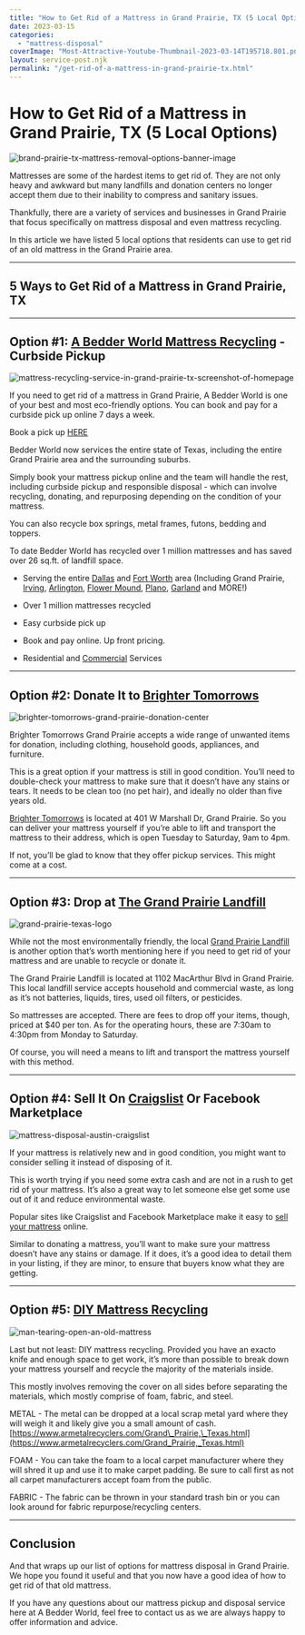 ```yaml
---
title: "How to Get Rid of a Mattress in Grand Prairie, TX (5 Local Options)"
date: 2023-03-15
categories: 
  - "mattress-disposal"
coverImage: "Most-Attractive-Youtube-Thumbnail-2023-03-14T195718.801.png"
layout: service-post.njk
permalink: "/get-rid-of-a-mattress-in-grand-prairie-tx.html"
---
```


# How to Get Rid of a Mattress in Grand Prairie, TX (5 Local Options)

![brand-prairie-tx-mattress-removal-options-banner-image](/filtered-images/Most-Attractive-Youtube-Thumbnail-2023-03-14T195718.801-1024x576.png)

Mattresses are some of the hardest items to get rid of. They are not only heavy and awkward but many landfills and donation centers no longer accept them due to their inability to compress and sanitary issues.

Thankfully, there are a variety of services and businesses in Grand Prairie that focus specifically on mattress disposal and even mattress recycling.

In this article we have listed 5 local options that residents can use to get rid of an old mattress in the Grand Prairie area.

* * *

## 5 Ways to Get Rid of a Mattress in Grand Prairie, TX

* * *

## Option #1: [A Bedder World Mattress Recycling](https://www.abedderworld.com/Grand-Prairie-TX) - Curbside Pickup

![mattress-recycling-service-in-grand-prairie-tx-screenshot-of-homepage](/filtered-images/Screen-Shot-2023-03-14-at-7.59.30-PM-1024x591.png)

If you need to get rid of a mattress in Grand Prairie, A Bedder World is one of your best and most eco-friendly options. You can book and pay for a curbside pick up online 7 days a week.

Book a pick up [HERE](https://www.abedderworld.com/Grand-Prairie-TX)

Bedder World now services the entire state of Texas, including the entire Grand Prairie area and the surrounding suburbs.

Simply book your mattress pickup online and the team will handle the rest, including curbside pickup and responsible disposal - which can involve recycling, donating, and repurposing depending on the condition of your mattress.

You can also recycle box springs, metal frames, futons, bedding and toppers.

To date Bedder World has recycled over 1 million mattresses and has saved over 26 sq.ft. of landfill space.

- Serving the entire [Dallas](https://www.abedderworld.com/dallas-mattress-disposal-options.html/) and [Fort Worth](https://www.abedderworld.com/how-to-get-rid-of-a-mattress-in-fort-worth-tx-5-local-options.html/) area (Including Grand Prairie, [Irving](https://www.abedderworld.com/how-to-get-rid-of-a-mattress-in-irving-tx.html/), [Arlington](https://www.abedderworld.com/how-to-get-rid-of-a-mattress-in-arlington-tx-local-options.html/), [Flower Mound](https://www.abedderworld.com/Flower-Mound-TX), [Plano](https://www.abedderworld.com/how-to-get-rid-of-a-mattress-in-plano-tx.html/), [Garland](https://www.abedderworld.com/get-rid-of-a-mattress-in-garland-tx.html/) and MORE!)

- Over 1 million mattresses recycled

- Easy curbside pick up

- Book and pay online. Up front pricing.

- Residential and [Commercial](https://www.abedderworld.com/commercial/) [](https://www.abedderworld.com/Grand-Prairie-TX)Services

* * *

## Option #2: Donate It to [Brighter Tomorrows](https://www.brightertomorrows.net/)

![brighter-tomorrows-grand-prairie-donation-center](/filtered-images/Screen-Shot-2023-03-15-at-11.48.36-AM-1024x318.png)

Brighter Tomorrows Grand Prairie accepts a wide range of unwanted items for donation, including clothing, household goods, appliances, and furniture.

This is a great option if your mattress is still in good condition. You’ll need to double-check your mattress to make sure that it doesn’t have any stains or tears. It needs to be clean too (no pet hair), and ideally no older than five years old.

[Brighter Tomorrows](https://www.brightertomorrows.net/) is located at 401 W Marshall Dr, Grand Prairie. So you can deliver your mattress yourself if you’re able to lift and transport the mattress to their address, which is open Tuesday to Saturday, 9am to 4pm.

If not, you’ll be glad to know that they offer pickup services. This might come at a cost.

* * *

## Option #3: Drop at [The Grand Prairie Landfill](https://www.gptx.org/Departments/Solid-Waste/Landfill)

![grand-prairie-texas-logo](/filtered-images/Screen-Shot-2023-03-15-at-11.53.19-AM.png)

While not the most environmentally friendly, the local [Grand Prairie Landfill](https://www.gptx.org/Departments/Solid-Waste/Landfill) is another option that’s worth mentioning here if you need to get rid of your mattress and are unable to recycle or donate it.

The Grand Prairie Landfill is located at 1102 MacArthur Blvd in Grand Prairie. This local landfill service accepts household and commercial waste, as long as it’s not batteries, liquids, tires, used oil filters, or pesticides.

So mattresses are accepted. There are fees to drop off your items, though, priced at $40 per ton. As for the operating hours, these are 7:30am to 4:30pm from Monday to Saturday.

Of course, you will need a means to lift and transport the mattress yourself with this method.

* * *

## Option #4: Sell It On [Craigslist](https://dallas.craigslist.org/location/grand-prairie-tx) Or Facebook Marketplace

![mattress-disposal-austin-craigslist](/filtered-images/Screen-Shot-2019-12-11-at-8.06.07-AM-edited.png)

If your mattress is relatively new and in good condition, you might want to consider selling it instead of disposing of it. 

This is worth trying if you need some extra cash and are not in a rush to get rid of your mattress. It’s also a great way to let someone else get some use out of it and reduce environmental waste.

Popular sites like Craigslist and Facebook Marketplace make it easy to [sell your mattress](https://www.abedderworld.com/how-to-sell-used-mattresses.html/) online.

Similar to donating a mattress, you’ll want to make sure your mattress doesn’t have any stains or damage. If it does, it’s a good idea to detail them in your listing, if they are minor, to ensure that buyers know what they are getting.

* * *

## Option #5: [DIY Mattress Recycling](https://www.abedderworld.com/how-to-recycle-a-mattress/)

![man-tearing-open-an-old-mattress](/filtered-images/Screen-Shot-2019-04-08-at-1.56.55-PM-1024x572.webp)

Last but not least: DIY mattress recycling. Provided you have an exacto knife and enough space to get work, it’s more than possible to break down your mattress yourself and recycle the majority of the materials inside.

This mostly involves removing the cover on all sides before separating the materials, which mostly comprise of foam, fabric, and steel.

METAL - The metal can be dropped at a local scrap metal yard where they will weigh it and likely give you a small amount of cash. [https://www.armetalrecyclers.com/Grand\_Prairie,\_Texas.html](https://www.armetalrecyclers.com/Grand_Prairie,_Texas.html)

FOAM - You can take the foam to a local carpet manufacturer where they will shred it up and use it to make carpet padding. Be sure to call first as not all carpet manufacturers accept foam from the public.

FABRIC - The fabric can be thrown in your standard trash bin or you can look around for fabric repurpose/recycling centers.

* * *

## Conclusion

And that wraps up our list of options for mattress disposal in Grand Prairie. We hope you found it useful and that you now have a good idea of how to get rid of that old mattress.

If you have any questions about our mattress pickup and disposal service here at A Bedder World, feel free to contact us as we are always happy to offer information and advice.
